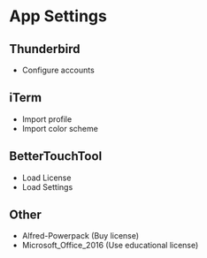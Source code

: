 App Settings
============


## Thunderbird
* Configure accounts

## iTerm
* Import profile 
* Import color scheme

## BetterTouchTool
* Load License
* Load Settings

## Other
* Alfred-Powerpack (Buy license)
* Microsoft_Office_2016 (Use educational license)
